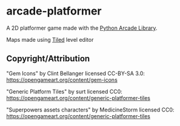 # arcade-platformer

A 2D platformer game made with the [Python Arcade Library](https://api.arcade.academy/).

Maps made using [Tiled](mapeditor.org) level editor



## Copyright/Attribution

"Gem Icons" by Clint Bellanger licensed CC-BY-SA 3.0: https://opengameart.org/content/gem-icons

"Generic Platform Tiles" by surt licensed CC0: https://opengameart.org/content/generic-platformer-tiles

"Superpowers assets characters" by MedicineStorm licensed CC0: https://opengameart.org/content/generic-platformer-tiles
